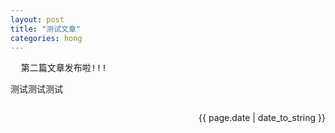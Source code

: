 ```yaml
---
layout: post
title: "测试文章"
categories: hong
---
```

<p><pre>  第二篇文章发布啦!!!</pre><p>
<p>测试测试测试</p>
<!-- {{ page.date | date_to_string }}:添加日期 -->
<p style='float:right'>{{ page.date | date_to_string }}<p>
<!-- <pre>这个标签可以使元素变成文本格式,不会忽略空格! -->

